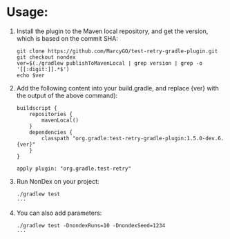 Usage:
============

1. Install the plugin to the Maven local repository, and get the version, which is based on the commit SHA:
    ```
    git clone https://github.com/MarcyGO/test-retry-gradle-plugin.git
    git checkout nondex
    ver=$(./gradlew publishToMavenLocal | grep version | grep -o '[[:digit:]].*$')
    echo $ver
    ```
2. Add the following content into your build.gradle, and replace {ver} with the output of the above command):
    ```
    buildscript {
        repositories {
            mavenLocal()
        }
        dependencies {
            classpath "org.gradle:test-retry-gradle-plugin:1.5.0-dev.6.{ver}"
        }
    }

    apply plugin: "org.gradle.test-retry"
    ```
3. Run NonDex on your project:
    ```
    ./gradlew test
    ···
4. You can also add parameters:
    ```
    ./gradlew test -DnondexRuns=10 -DnondexSeed=1234
    ···